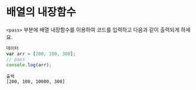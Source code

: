 # 배열의 내장함수
`<pass>` 부분에 배열 내장함수를 이용하여 코드를 입력하고 다음과 같이 출력되게 하세요.

```javascript
데이터
var arr = [200, 100, 300];
// pass
console.log(arr);
```

```
출력
[200, 100, 10000, 300]
```